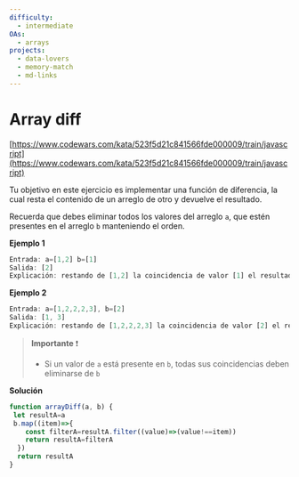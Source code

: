 ```yaml
---
difficulty:
  - intermediate
OAs:
  - arrays
projects:
  - data-lovers
  - memory-match
  - md-links
---
```


# Array diff

[https://www.codewars.com/kata/523f5d21c841566fde000009/train/javascript](https://www.codewars.com/kata/523f5d21c841566fde000009/train/javascript)

Tu objetivo en este ejercicio es implementar una función de diferencia, la cual
resta el contenido de un arreglo de otro y devuelve el resultado.

Recuerda que debes eliminar todos los valores del arreglo `a`, que estén presentes
en el arreglo `b` manteniendo el orden.

__Ejemplo 1__

```js
Entrada: a=[1,2] b=[1]
Salida: [2]
Explicación: restando de [1,2] la coincidencia de valor [1] el resultado es [2]
```

__Ejemplo 2__

```js
Entrada: a=[1,2,2,2,3], b=[2]
Salida: [1, 3]
Explicación: restando de [1,2,2,2,3] la coincidencia de valor [2] el resultado es [1, 3]
```

> __Importante__ ❗
>
> - Si un valor de `a` está presente en `b`, todas sus coincidencias deben
> eliminarse de `b`

__Solución__
```js
function arrayDiff(a, b) {
 let resultA=a
 b.map((item)=>{
    const filterA=resultA.filter((value)=>(value!==item))
    return resultA=filterA
  })
  return resultA
}
```
